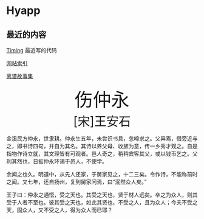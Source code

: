 # Hyapp

## 最近的内容

[Timing](https://github.com/Hyapp/Timing) 最近写的代码

[网站索引](webIndex.md)

[离谱故事集](someTale.md)


<center><font size=8>伤仲永</font></center>
<center><font size=6>[宋]王安石</font></center>

金溪民方仲永，世隶耕。仲永生五年，未尝识书具，忽啼求之。父异焉，借旁近与之，即书诗四句，并自为其名。其诗以养父母、收族为意，传一乡秀才观之。自是指物作诗立就，其文理皆有可观者。邑人奇之，稍稍宾客其父，或以钱币乞之。父利其然也，日扳仲永环谒于邑人，不使学。

余闻之也久。明道中，从先人还家，于舅家见之，十二三矣。令作诗，不能称前时之闻。又七年，还自扬州，复到舅家问焉，曰“泯然众人矣。”

王子曰：仲永之通悟，受之天也。其受之天也，贤于材人远矣。卒之为众人，则其受于人者不至也。彼其受之天也，如此其贤也，不受之人，且为众人；今夫不受之天，固众人，又不受之人，得为众人而已耶？